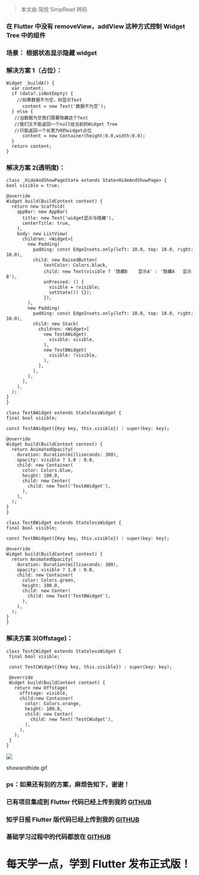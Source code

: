> 本文由 简悦 SimpRead 转码

### 在 Flutter 中没有 removeView，addView 这种方式控制 Widget Tree 中的组件

### 场景： 根据状态显示隐藏 widget

### 解决方案 1（占位）：

```Plain
Widget _buildA() {
  var content;
  if (data?.isNotEmpty) {
    //如果数据不为空，则显示Text
      content = new Text('数据不为空');
  } else {
   //当数据为空我们需要隐藏这个Text
   //我们又不能返回一个null给当前的Widget Tree
   //只能返回一个长宽为0的widget占位
      content = new Container(height:0.0,width:0.0);
  }
  return content;
}
```

### 解决方案 2(透明度)：

```Plain
class _HideAndShowPageState extends State<HideAndShowPage> {
bool visible = true;

@override
Widget build(BuildContext context) {
  return new Scaffold(
    appBar: new AppBar(
      title: new Text('widget显示与隐藏'),
      centerTitle: true,
    ),
    body: new ListView(
      children: <Widget>[
        new Padding(
          padding: const EdgeInsets.only(left: 10.0, top: 10.0, right: 10.0),
          child: new RaisedButton(
              textColor: Colors.black,
              child: new Text(visible ? '隐藏B    显示A' : '隐藏A   显示B'),
              onPressed: () {
                visible = !visible;
                setState(() {});
              }),
        ),
        new Padding(
          padding: const EdgeInsets.only(left: 10.0, top: 10.0, right: 10.0),
          child: new Stack(
            children: <Widget>[
              new TestAWidget(
                visible: visible,
              ),
              new TestBWidget(
                visible: !visible,
              ),
            ],
          ),
        ),
      ],
    ),
  );
}
}

class TestAWidget extends StatelessWidget {
final bool visible;

const TestAWidget({Key key, this.visible}) : super(key: key);

@override
Widget build(BuildContext context) {
  return AnimatedOpacity(
    duration: Duration(milliseconds: 300),
    opacity: visible ? 1.0 : 0.0,
    child: new Container(
      color: Colors.blue,
      height: 100.0,
      child: new Center(
        child: new Text('TestAWidget'),
      ),
    ),
  );
}
}

class TestBWidget extends StatelessWidget {
final bool visible;

const TestBWidget({Key key, this.visible}) : super(key: key);

@override
Widget build(BuildContext context) {
  return AnimatedOpacity(
    duration: Duration(milliseconds: 300),
    opacity: visible ? 1.0 : 0.0,
    child: new Container(
      color: Colors.green,
      height: 100.0,
      child: new Center(
        child: new Text('TestBWidget'),
      ),
    ),
  );
}
}
```

### 解决方案 3(Offstage)：

```Plain
class TestCWidget extends StatelessWidget {
 final bool visible;

 const TestCWidget({Key key, this.visible}) : super(key: key);

 @override
 Widget build(BuildContext context) {
   return new Offstage(
     offstage: visible,
     child:new Container(
       color: Colors.orange,
       height: 100.0,
       child: new Center(
         child: new Text('TestCWidget'),
       ),
     ),
   );
 }
}
```

[![](http://upload-images.jianshu.io/upload_images/2751425-45b5af208f5b415f.gif)](http://upload-images.jianshu.io/upload_images/2751425-45b5af208f5b415f.gif)

showandhide.gif

### ps：如果还有别的方案，麻烦告知下，谢谢！

### 已有项目集成到 Flutter 代码已经上传到我的 [GITHUB](https://github.com/zhujian1989/MyArchitecture)

### 知乎日报 Flutter 版代码已经上传到我的 [GITHUB](https://github.com/zhujian1989/ZhihuDailyPurifyByFlutter)

### 基础学习过程中的代码都放在 [GITHUB](https://github.com/zhujian1989/flutter_study)

# 每天学一点，学到 Flutter 发布正式版！